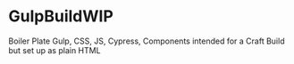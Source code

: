 # GulpBuildWIP
Boiler Plate Gulp, CSS, JS, Cypress, Components intended for a Craft Build but set up as plain HTML
